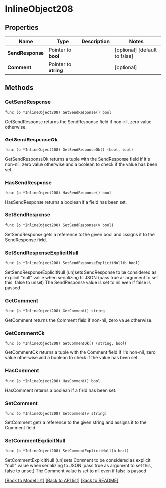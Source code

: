 # InlineObject208

## Properties

Name | Type | Description | Notes
------------ | ------------- | ------------- | -------------
**SendResponse** | Pointer to **bool** |  | [optional] [default to false]
**Comment** | Pointer to **string** |  | [optional] 

## Methods

### GetSendResponse

`func (o *InlineObject208) GetSendResponse() bool`

GetSendResponse returns the SendResponse field if non-nil, zero value otherwise.

### GetSendResponseOk

`func (o *InlineObject208) GetSendResponseOk() (bool, bool)`

GetSendResponseOk returns a tuple with the SendResponse field if it's non-nil, zero value otherwise
and a boolean to check if the value has been set.

### HasSendResponse

`func (o *InlineObject208) HasSendResponse() bool`

HasSendResponse returns a boolean if a field has been set.

### SetSendResponse

`func (o *InlineObject208) SetSendResponse(v bool)`

SetSendResponse gets a reference to the given bool and assigns it to the SendResponse field.

### SetSendResponseExplicitNull

`func (o *InlineObject208) SetSendResponseExplicitNull(b bool)`

SetSendResponseExplicitNull (un)sets SendResponse to be considered as explicit "null" value
when serializing to JSON (pass true as argument to set this, false to unset)
The SendResponse value is set to nil even if false is passed
### GetComment

`func (o *InlineObject208) GetComment() string`

GetComment returns the Comment field if non-nil, zero value otherwise.

### GetCommentOk

`func (o *InlineObject208) GetCommentOk() (string, bool)`

GetCommentOk returns a tuple with the Comment field if it's non-nil, zero value otherwise
and a boolean to check if the value has been set.

### HasComment

`func (o *InlineObject208) HasComment() bool`

HasComment returns a boolean if a field has been set.

### SetComment

`func (o *InlineObject208) SetComment(v string)`

SetComment gets a reference to the given string and assigns it to the Comment field.

### SetCommentExplicitNull

`func (o *InlineObject208) SetCommentExplicitNull(b bool)`

SetCommentExplicitNull (un)sets Comment to be considered as explicit "null" value
when serializing to JSON (pass true as argument to set this, false to unset)
The Comment value is set to nil even if false is passed

[[Back to Model list]](../README.md#documentation-for-models) [[Back to API list]](../README.md#documentation-for-api-endpoints) [[Back to README]](../README.md)



